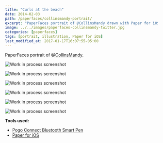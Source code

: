 ```yaml
---
title: "Curls at the beach"
date: 2014-02-03
path: /paperfaces/collinsmandy-portrait/
excerpt: "PaperFaces portrait of @CollinsMandy drawn with Paper for iOS on an iPad."
image: ../../images/paperfaces-collinsmandy-twitter.jpg
categories: [paperfaces]
tags: [portrait, illustration, Paper for iOS]
last_modified_at: 2017-01-17T16:07:55-05:00
---
```


PaperFaces portrait of [@CollinsMandy](https://twitter.com/CollinsMandy).

![Work in process screenshot](../../images/paperfaces-collinsmandy-process-1-lg.jpg)

![Work in process screenshot](../../images/paperfaces-collinsmandy-process-2-lg.jpg)

![Work in process screenshot](../../images/paperfaces-collinsmandy-process-3-lg.jpg)

![Work in process screenshot](../../images/paperfaces-collinsmandy-process-4-lg.jpg)

![Work in process screenshot](../../images/paperfaces-collinsmandy-process-5-lg.jpg)

![Work in process screenshot](../../images/paperfaces-collinsmandy-process-6-lg.jpg)

**Tools used:**

- [Pogo Connect Bluetooth Smart Pen](https://www.amazon.com/gp/product/B009K448L4/ref=as_li_ss_tl?ie=UTF8&camp=1789&creative=390957&creativeASIN=B009K448L4&linkCode=as2&tag=mademist-20)
- [Paper for iOS](https://paper.bywetransfer.com/)
